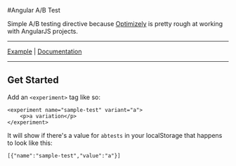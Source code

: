#Angular A/B Test

Simple A/B testing directive because [Optimizely](https://www.optimizely.com/) is pretty rough at working with AngularJS projects.

---

[Example](http://ericfreeman.github.io/angular-ab-test/#/example) | [Documentation](http://ericfreeman.github.io/angular-ab-test/#/documentation)

---

## Get Started

Add an `<experiment>` tag like so:

```
<experiment name="sample-test" variant="a">
	<p>a variation</p>
</experiment>
```

It will show if there's a value for `abtests` in your localStorage that happens to look like this:

`[{"name":"sample-test","value":"a"}]`